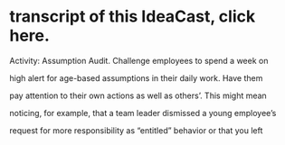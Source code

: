 # transcript of this IdeaCast, click here.

Activity: Assumption Audit. Challenge employees to spend a week on

high alert for age-based assumptions in their daily work. Have them

pay attention to their own actions as well as others’. This might mean

noticing, for example, that a team leader dismissed a young employee’s

request for more responsibility as “entitled” behavior or that you left